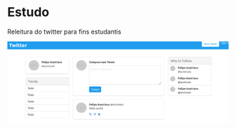 # Estudo

Releitura do twitter para fins estudantis 


![](https://github.com/w1redl4in/Twitter-Clone/blob/master/screenshots/twitter.png)
